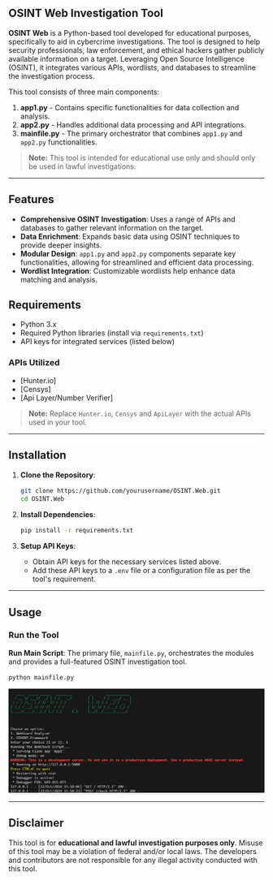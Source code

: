 ## OSINT Web Investigation Tool

**OSINT Web** is a Python-based tool developed for educational purposes, specifically to aid in cybercrime investigations. The tool is designed to help security professionals, law enforcement, and ethical hackers gather publicly available information on a target. Leveraging Open Source Intelligence (OSINT), it integrates various APIs, wordlists, and databases to streamline the investigation process.

This tool consists of three main components:
1. **app1.py** - Contains specific functionalities for data collection and analysis.
2. **app2.py** - Handles additional data processing and API integrations.
3. **mainfile.py** - The primary orchestrator that combines `app1.py` and `app2.py` functionalities.

> **Note:** This tool is intended for educational use only and should only be used in lawful investigations.

---

## Features

- **Comprehensive OSINT Investigation**: Uses a range of APIs and databases to gather relevant information on the target.
- **Data Enrichment**: Expands basic data using OSINT techniques to provide deeper insights.
- **Modular Design**: `app1.py` and `app2.py` components separate key functionalities, allowing for streamlined and efficient data processing.
- **Wordlist Integration**: Customizable wordlists help enhance data matching and analysis.

## Requirements

- Python 3.x
- Required Python libraries (install via `requirements.txt`)
- API keys for integrated services (listed below)

### APIs Utilized

- [Hunter.io]
- [Censys]
- [Api Layer/Number Verifier]

> **Note:** Replace `Hunter.io`, `Censys` and `ApiLayer` with the actual APIs used in your tool.

---

## Installation

1. **Clone the Repository**:
   ```bash
   git clone https://github.com/yourusername/OSINT.Web.git
   cd OSINT.Web
   ```

2. **Install Dependencies**:
   ```bash
   pip install -r requirements.txt
   ```

3. **Setup API Keys**:
   - Obtain API keys for the necessary services listed above.
   - Add these API keys to a `.env` file or a configuration file as per the tool's requirement.

---

## Usage

### Run the Tool

  **Run Main Script**:
   The primary file, `mainfile.py`, orchestrates the modules and provides a full-featured OSINT investigation tool.

   ```bash
   python mainfile.py
   ```

<img src="templates/4.png">

---

## Disclaimer

This tool is for **educational and lawful investigation purposes only**. Misuse of this tool may be a violation of federal and/or local laws. The developers and contributors are not responsible for any illegal activity conducted with this tool.
